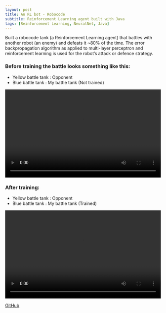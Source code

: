 ```yaml
---
layout: post
title: An RL bot - Robocode
subtitle: Reinforcement Learning agent built with Java
tags: [Reinforcement Learning, NeuralNet, Java]
---
```


Built a robocode tank (a Reinforcement Learning agent) that battles with another robot (an enemy) and defeats it ~80% of the time. The error backpropagation algorithm as applied to multi-layer perceptron and reinforcement learning is used for the robot’s attack or defence strategy.

<style>
.video-container {
  position: relative;
  width: 100%;
  padding-bottom: 56.25%; /* 16:9 aspect ratio */
}

.video-container video {
  position: absolute;
  top: 0;
  left: 0;
  width: 100%;
  height: 100%;
}
</style>

### Before training the battle looks something like this:
- Yellow battle tank : Opponent
- Blue battle tank : My battle tank (Not trained)

<div class="video-container">
  <video controls>
    <source src="/assets/img/robocode-before.mp4" type="video/mp4">
    Your browser does not support the video tag.
  </video>
</div>

### After training:
- Yellow battle tank : Opponent
- Blue battle tank : My battle tank (Trained)

<div class="video-container">
  <video controls>
    <source src="/assets/img/robocode-after.mp4" type="video/mp4">
    Your browser does not support the video tag.
  </video>
</div>


[GitHub](https://github.com/AnushreeBannadabhavi/Reinforcement-Learning-Neural-Net---Robocode)